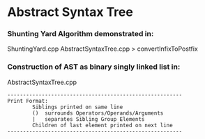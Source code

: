 # Abstract Syntax Tree

### Shunting Yard Algorithm demonstrated in:
ShuntingYard.cpp
AbstractSyntaxTree.cpp > convertInfixToPostfix

### Construction of AST as binary singly linked list in:
AbstractSyntaxTree.cpp

```
--------------------------------------------------------
Print Format:
        Siblings printed on same line
        ()  surrounds Operators/Operands/Arguments
        |   separates Sibling Group Elements
        Children of last element printed on next line
--------------------------------------------------------
```
